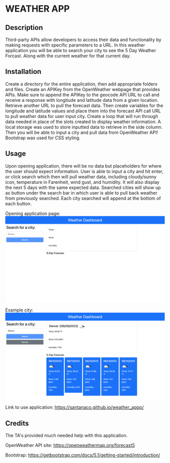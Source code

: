 # WEATHER APP

## Description

Third-party APIs allow developers to access their data and functionality by making requests with specific parameters to a URL. In this weather application you will be able to search your city to see the 5 Day Weather Forcast. Along with the current weather for that current day. 

## Installation

Create a directory for the entire application, then add appropriate folders and files.
Create an APIKey from the OpenWeather webpage that provides APIs. 
Make sure to append the APIKey to the geocode API URL to call and receive a response with longitude and latitude data from a given location. Retrieve another URL to pull the forecast data. 
Then create variables for the longitude and latitude values and place them into the forecast API call URL to pull weather data for user input city. 
Create a loop that will run through data needed in place of the slots created to display weather information. 
A local storage was used to store inputted data to retrieve in the side column. 
Then you will be able to input a city and pull data from OpenWeather API! 
Bootstrap was used for CSS styling.

## Usage

Upon opening application, there will be no data but placeholders for where the user should expect information. User is able to input a city and hit enter, or click search which then will pull weather data, including cloudy/sunny icon, temperature in Farenheit, wind gust, and humidity. It will also display the next 5 days with the same expected data. Searched cities will show up as button under the search bar in which user is able to pull back weather from previously searched. Each city searched will append at the bottom of each button.

Opening application page:
![alt text](./images/Screenshot%202023-06-09%20at%208.34.29%20PM.png)

Example city:
![alt text](./images/Screenshot%202023-06-09%20at%208.35.05%20PM.png)

Link to use application: https://santanaco.github.io/weather_appp/

## Credits

The TA's provided much needed help with this application. 

OpenWeather API site: https://openweathermap.org/forecast5

Bootstrap: https://getbootstrap.com/docs/5.1/getting-started/introduction/
